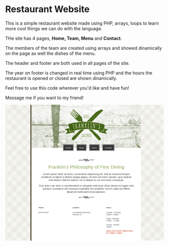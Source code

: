 # Restaurant Website

This is a simple restaurant website made using PHP, arrays, loops to learn more cool things we can do with the language. 

THe site has 4 pages, **Home, Team, Menu** and **Contact**.

The members of the team are created using arrays and showed dinamically on the page as well the dishes of the menu.

The header and footer are both used in all pages of the site.

The year on footer is changed in real time using PHP and the hours the restaurant is opened or closed are shown dinamically.

Feel free to use this code wherever you'd like and have fun!

Message me if you want to my friend!

![](img/1.png)


